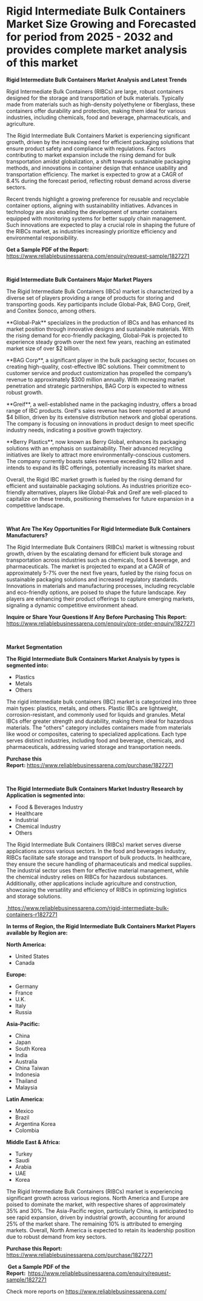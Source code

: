 <p><h1>Rigid Intermediate Bulk Containers Market Size Growing and Forecasted for period from 2025 - 2032 and provides complete market analysis of this market</h1></p><p><strong>Rigid Intermediate Bulk Containers Market Analysis and Latest Trends</strong></p>
<p><p>Rigid Intermediate Bulk Containers (RIBCs) are large, robust containers designed for the storage and transportation of bulk materials. Typically made from materials such as high-density polyethylene or fiberglass, these containers offer durability and protection, making them ideal for various industries, including chemicals, food and beverage, pharmaceuticals, and agriculture. </p><p>The Rigid Intermediate Bulk Containers Market is experiencing significant growth, driven by the increasing need for efficient packaging solutions that ensure product safety and compliance with regulations. Factors contributing to market expansion include the rising demand for bulk transportation amidst globalization, a shift towards sustainable packaging methods, and innovations in container design that enhance usability and transportation efficiency. The market is expected to grow at a CAGR of 8.4% during the forecast period, reflecting robust demand across diverse sectors. </p><p>Recent trends highlight a growing preference for reusable and recyclable container options, aligning with sustainability initiatives. Advances in technology are also enabling the development of smarter containers equipped with monitoring systems for better supply chain management. Such innovations are expected to play a crucial role in shaping the future of the RIBCs market, as industries increasingly prioritize efficiency and environmental responsibility.</p></p>
<p><strong>Get a Sample PDF of the Report:&nbsp;</strong> <a href="https://www.reliablebusinessarena.com/enquiry/request-sample/1827271?utm_campaign=2991&utm_medium=2&utm_source=Github&utm_content=ia&utm_term=11042025&utm_id=rigid-intermediate-bulk-containers">https://www.reliablebusinessarena.com/enquiry/request-sample/1827271</a></p>
<p>&nbsp;</p>
<p><strong>Rigid Intermediate Bulk Containers Major Market Players</strong></p>
<p><p>The Rigid Intermediate Bulk Containers (IBCs) market is characterized by a diverse set of players providing a range of products for storing and transporting goods. Key participants include Global-Pak, BAG Corp, Greif, and Conitex Sonoco, among others.</p><p>**Global-Pak** specializes in the production of IBCs and has enhanced its market position through innovative designs and sustainable materials. With the rising demand for eco-friendly packaging, Global-Pak is projected to experience steady growth over the next few years, reaching an estimated market size of over $2 billion.</p><p>**BAG Corp**, a significant player in the bulk packaging sector, focuses on creating high-quality, cost-effective IBC solutions. Their commitment to customer service and product customization has propelled the company’s revenue to approximately $300 million annually. With increasing market penetration and strategic partnerships, BAG Corp is expected to witness robust growth.</p><p>**Greif**, a well-established name in the packaging industry, offers a broad range of IBC products. Greif's sales revenue has been reported at around $4 billion, driven by its extensive distribution network and global operations. The company is focusing on innovations in product design to meet specific industry needs, indicating a positive growth trajectory.</p><p>**Berry Plastics**, now known as Berry Global, enhances its packaging solutions with an emphasis on sustainability. Their advanced recycling initiatives are likely to attract more environmentally-conscious customers. The company currently boasts sales revenue exceeding $12 billion and intends to expand its IBC offerings, potentially increasing its market share.</p><p>Overall, the Rigid IBC market growth is fueled by the rising demand for efficient and sustainable packaging solutions. As industries prioritize eco-friendly alternatives, players like Global-Pak and Greif are well-placed to capitalize on these trends, positioning themselves for future expansion in a competitive landscape.</p></p>
<p>&nbsp;</p>
<p><strong>What Are The Key Opportunities For Rigid Intermediate Bulk Containers Manufacturers?</strong></p>
<p><p>The Rigid Intermediate Bulk Containers (RIBCs) market is witnessing robust growth, driven by the escalating demand for efficient bulk storage and transportation across industries such as chemicals, food & beverage, and pharmaceuticals. The market is projected to expand at a CAGR of approximately 5-7% over the next five years, fueled by the rising focus on sustainable packaging solutions and increased regulatory standards. Innovations in materials and manufacturing processes, including recyclable and eco-friendly options, are poised to shape the future landscape. Key players are enhancing their product offerings to capture emerging markets, signaling a dynamic competitive environment ahead.</p></p>
<p><strong>Inquire or Share Your Questions If Any Before Purchasing This Report:</strong> <a href="https://www.reliablebusinessarena.com/enquiry/pre-order-enquiry/1827271?utm_campaign=2991&utm_medium=2&utm_source=Github&utm_content=ia&utm_term=11042025&utm_id=rigid-intermediate-bulk-containers">https://www.reliablebusinessarena.com/enquiry/pre-order-enquiry/1827271</a></p>
<p>&nbsp;</p>
<p><strong>Market Segmentation</strong></p>
<p><strong>The Rigid Intermediate Bulk Containers Market Analysis by types is segmented into:</strong></p>
<p><ul><li>Plastics</li><li>Metals</li><li>Others</li></ul></p>
<p><p>The rigid intermediate bulk containers (IBC) market is categorized into three main types: plastics, metals, and others. Plastic IBCs are lightweight, corrosion-resistant, and commonly used for liquids and granules. Metal IBCs offer greater strength and durability, making them ideal for hazardous materials. The "others" category includes containers made from materials like wood or composites, catering to specialized applications. Each type serves distinct industries, including food and beverage, chemicals, and pharmaceuticals, addressing varied storage and transportation needs.</p></p>
<p><strong>Purchase this Report:&nbsp;</strong><a href="https://www.reliablebusinessarena.com/purchase/1827271?utm_campaign=2991&utm_medium=2&utm_source=Github&utm_content=ia&utm_term=11042025&utm_id=rigid-intermediate-bulk-containers">https://www.reliablebusinessarena.com/purchase/1827271</a></p>
<p>&nbsp;</p>
<p><strong>The Rigid Intermediate Bulk Containers Market Industry Research by Application is segmented into:</strong></p>
<p><ul><li>Food & Beverages Industry</li><li>Healthcare</li><li>Industrial</li><li>Chemical Industry</li><li>Others</li></ul></p>
<p><p>The Rigid Intermediate Bulk Containers (RIBCs) market serves diverse applications across various sectors. In the food and beverages industry, RIBCs facilitate safe storage and transport of bulk products. In healthcare, they ensure the secure handling of pharmaceuticals and medical supplies. The industrial sector uses them for effective material management, while the chemical industry relies on RIBCs for hazardous substances. Additionally, other applications include agriculture and construction, showcasing the versatility and efficiency of RIBCs in optimizing logistics and storage solutions.</p></p>
<p><a href="https://www.reliablebusinessarena.com/rigid-intermediate-bulk-containers-r1827271?utm_campaign=2991&utm_medium=2&utm_source=Github&utm_content=ia&utm_term=11042025&utm_id=rigid-intermediate-bulk-containers">&nbsp;https://www.reliablebusinessarena.com/rigid-intermediate-bulk-containers-r1827271</a></p>
<p><strong>In terms of Region, the Rigid Intermediate Bulk Containers Market Players available by Region are:</strong></p>
<p>
    <p> <strong> North America: </strong>
        <ul>
            <li>United States</li>
            <li>Canada</li>
        </ul>
        </p> 
    <p> <strong> Europe: </strong>
        <ul>
            <li>Germany</li>
            <li>France</li>
            <li>U.K.</li>
            <li>Italy</li>
            <li>Russia</li>
        </ul>
        </p> 
    <p> <strong> Asia-Pacific: </strong>
        <ul>
            <li>China</li>
            <li>Japan</li>
            <li>South Korea</li>
            <li>India</li>
            <li>Australia</li>
            <li>China Taiwan</li>
            <li>Indonesia</li>
            <li>Thailand</li>
            <li>Malaysia</li>
        </ul>
        </p> 
    <p> <strong> Latin America: </strong>
        <ul>
            <li>Mexico</li>
            <li>Brazil</li>
            <li>Argentina Korea</li>
            <li>Colombia</li>
        </ul>
        </p> 
    <p> <strong> Middle East & Africa: </strong>
        <ul>
            <li>Turkey</li>
            <li>Saudi</li>
            <li>Arabia</li>
            <li>UAE</li>
            <li>Korea</li>
        </ul>
    </p>
    </p>
<p><p>The Rigid Intermediate Bulk Containers (RIBCs) market is experiencing significant growth across various regions. North America and Europe are poised to dominate the market, with respective shares of approximately 35% and 30%. The Asia-Pacific region, particularly China, is anticipated to see rapid expansion, driven by industrial growth, accounting for around 25% of the market share. The remaining 10% is attributed to emerging markets. Overall, North America is expected to retain its leadership position due to robust demand from key sectors.</p></p>
<p><strong>Purchase this Report: </strong><a href="https://www.reliablebusinessarena.com/purchase/1827271?utm_campaign=2991&utm_medium=2&utm_source=Github&utm_content=ia&utm_term=11042025&utm_id=rigid-intermediate-bulk-containers">https://www.reliablebusinessarena.com/purchase/1827271</a></p>
<p>&nbsp;<strong>Get a Sample PDF of the Report:&nbsp;&nbsp;</strong><a href="https://www.reliablebusinessarena.com/enquiry/request-sample/1827271?utm_campaign=2991&utm_medium=2&utm_source=Github&utm_content=ia&utm_term=11042025&utm_id=rigid-intermediate-bulk-containers">https://www.reliablebusinessarena.com/enquiry/request-sample/1827271</a></p>
<p><strong></strong></p>
<p>Check more reports on <a href="https://www.reliablebusinessarena.com/?utm_campaign=2991&utm_medium=2&utm_source=Github&utm_content=ia&utm_term=11042025&utm_id=rigid-intermediate-bulk-containers">https://www.reliablebusinessarena.com/</a></p>